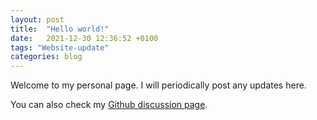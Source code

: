 ```yaml
---
layout: post
title:  "Hello world!"
date:   2021-12-30 12:36:52 +0100
tags: "Website-update"
categories: blog
---
```

Welcome to my personal page. I will periodically post any updates here.

You can also check my [Github discussion page](https://github.com/Jorge-Alda/Jorge-Alda/discussions).
